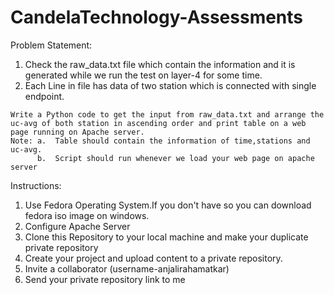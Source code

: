 # CandelaTechnology-Assessments

Problem Statement:
  
  1.  Check the raw_data.txt file which contain the information and it is generated while we run the test on layer-4 for some time.
  2.  Each Line in file has data of two station which is connected with single endpoint.
  
    Write a Python code to get the input from raw_data.txt and arrange the uc-avg of both station in ascending order and print table on a web page running on Apache server.
    Note: a.  Table should contain the information of time,stations and uc-avg.
          b.  Script should run whenever we load your web page on apache server





Instructions:

  1.  Use Fedora Operating System.If you don't have so you can download fedora iso image on windows.
  2.  Configure Apache Server
  3.  Clone this Repository to your local machine and make your duplicate private repository
  4.  Create your project and upload content to a private repository.
  5.  Invite a collaborator (username-anjalirahamatkar)
  6.  Send your private repository link to me
